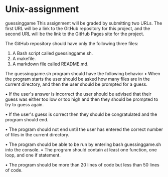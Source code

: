 # Unix-assignment
guessinggame
This assignment will be graded by submitting two URLs. The first URL will be a link to the GitHub repository for this project, and the second URL will be the link to the GitHub Pages site for the project.

The GitHub repository should have only the following three files:
1.	A Bash script called guessinggame.sh.
2.	A makefile.
3.	A markdown file called README.md.


The guessinggame.sh program should have the following behavior 
•	When the program starts the user should be asked how many files are in the current directory, and then the user should be prompted for a guess.

•	If the user's answer is incorrect the user should be advised that their guess was either too low or too high and then they should be prompted to try to guess again.

•	If the user's guess is correct then they should be congratulated and the program should end.

•	The program should not end until the user has entered the correct number of files in the current directory.

•	The program should be able to be run by entering bash guessinggame.sh into the console.
•	The program should contain at least one function, one loop, and one if statement.

•	The program should be more than 20 lines of code but less than 50 lines of code.



